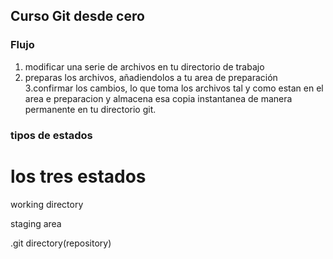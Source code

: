 ## Curso Git desde cero 

### Flujo 
1. modificar una serie de archivos en tu directorio de trabajo 
2. preparas los archivos, añadiendolos a tu area de preparación
3.confirmar los cambios, lo que toma los archivos tal y como estan en el area e preparacion y almacena esa copia instantanea de manera permanente en tu directorio git.

### tipos de estados
los tres estados
================
working directory 

staging area

.git directory(repository)